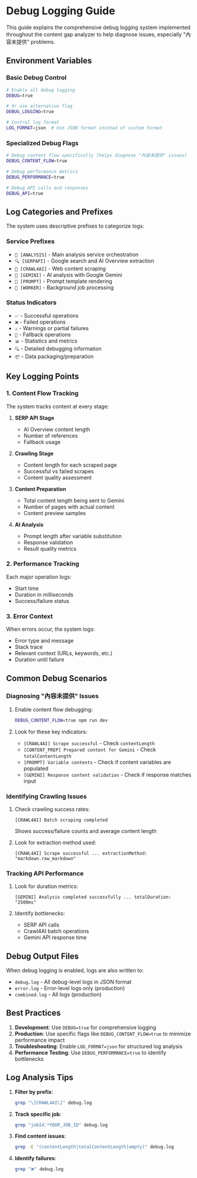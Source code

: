 # Debug Logging Guide

This guide explains the comprehensive debug logging system implemented throughout the content gap analyzer to help diagnose issues, especially "內容未提供" problems.

## Environment Variables

### Basic Debug Control

```bash
# Enable all debug logging
DEBUG=true

# Or use alternative flag
DEBUG_LOGGING=true

# Control log format
LOG_FORMAT=json  # Use JSON format instead of custom format
```

### Specialized Debug Flags

```bash
# Debug content flow specifically (helps diagnose "內容未提供" issues)
DEBUG_CONTENT_FLOW=true

# Debug performance metrics
DEBUG_PERFORMANCE=true

# Debug API calls and responses
DEBUG_API=true
```

## Log Categories and Prefixes

The system uses descriptive prefixes to categorize logs:

### Service Prefixes
- `🚀 [ANALYSIS]` - Main analysis service orchestration
- `🔍 [SERPAPI]` - Google search and AI Overview extraction
- `🤖 [CRAWL4AI]` - Web content scraping
- `🧠 [GEMINI]` - AI analysis with Google Gemini
- `🔧 [PROMPT]` - Prompt template rendering
- `🚀 [WORKER]` - Background job processing

### Status Indicators
- `✅` - Successful operations
- `❌` - Failed operations
- `⚠️` - Warnings or partial failures
- `🔄` - Fallback operations
- `📊` - Statistics and metrics
- `🔍` - Detailed debugging information
- `📦` - Data packaging/preparation

## Key Logging Points

### 1. Content Flow Tracking

The system tracks content at every stage:

1. **SERP API Stage**
   - AI Overview content length
   - Number of references
   - Fallback usage

2. **Crawling Stage**
   - Content length for each scraped page
   - Successful vs failed scrapes
   - Content quality assessment

3. **Content Preparation**
   - Total content length being sent to Gemini
   - Number of pages with actual content
   - Content preview samples

4. **AI Analysis**
   - Prompt length after variable substitution
   - Response validation
   - Result quality metrics

### 2. Performance Tracking

Each major operation logs:
- Start time
- Duration in milliseconds
- Success/failure status

### 3. Error Context

When errors occur, the system logs:
- Error type and message
- Stack trace
- Relevant context (URLs, keywords, etc.)
- Duration until failure

## Common Debug Scenarios

### Diagnosing "內容未提供" Issues

1. Enable content flow debugging:
   ```bash
   DEBUG_CONTENT_FLOW=true npm run dev
   ```

2. Look for these key indicators:
   - `[CRAWL4AI] Scrape successful` - Check `contentLength`
   - `[CONTENT_PREP] Prepared content for Gemini` - Check `totalContentLength`
   - `[PROMPT] Variable contents` - Check if content variables are populated
   - `[GEMINI] Response content validation` - Check if response matches input

### Identifying Crawling Issues

1. Check crawling success rates:
   ```
   [CRAWL4AI] Batch scraping completed
   ```
   Shows success/failure counts and average content length

2. Look for extraction method used:
   ```
   [CRAWL4AI] Scrape successful ... extractionMethod: "markdown.raw_markdown"
   ```

### Tracking API Performance

1. Look for duration metrics:
   ```
   [GEMINI] Analysis completed successfully ... totalDuration: "2500ms"
   ```

2. Identify bottlenecks:
   - SERP API calls
   - Crawl4AI batch operations
   - Gemini API response time

## Debug Output Files

When debug logging is enabled, logs are also written to:
- `debug.log` - All debug-level logs in JSON format
- `error.log` - Error-level logs only (production)
- `combined.log` - All logs (production)

## Best Practices

1. **Development**: Use `DEBUG=true` for comprehensive logging
2. **Production**: Use specific flags like `DEBUG_CONTENT_FLOW=true` to minimize performance impact
3. **Troubleshooting**: Enable `LOG_FORMAT=json` for structured log analysis
4. **Performance Testing**: Use `DEBUG_PERFORMANCE=true` to identify bottlenecks

## Log Analysis Tips

1. **Filter by prefix**: 
   ```bash
   grep "\[CRAWL4AI\]" debug.log
   ```

2. **Track specific job**:
   ```bash
   grep "jobId.*YOUR_JOB_ID" debug.log
   ```

3. **Find content issues**:
   ```bash
   grep -E "(contentLength|totalContentLength|empty)" debug.log
   ```

4. **Identify failures**:
   ```bash
   grep "❌" debug.log
   ```